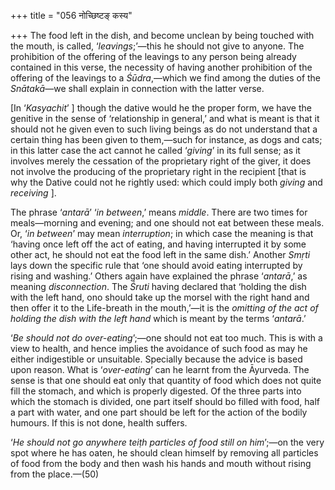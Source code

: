 +++
title = "056 नोच्छिष्टङ् कस्य"

+++
The food left in the dish, and become unclean by being touched with the
mouth, is called, ‘*leavings*;’—this he should not give to anyone. The
prohibition of the offering of the leavings to any person being already
contained in this verse, the necessity of having another prohibition of
the offering of the leavings to a *Śūdra*,—which we find among the
duties of the *Snātakā*—we shall explain in connection with the latter
verse.

\[In ‘*Kasyachit*’ \] though the dative would he the proper form, we
have the genitive in the sense of ‘relationship in general,’ and what is
meant is that it should not he given even to such living beings as do
not understand that a certain thing has been given to them,—such for
instance, as dogs and cats; in this latter case the act cannot he called
‘*giving*’ in its full sense; as it involves merely the cessation of the
proprietary right of the giver, it does not involve the producing of the
proprietary right in the recipient \[that is why the Dative could not he
rightly used: which could imply both *giving* and *receiving* \].

The phrase ‘*antarā*’ ‘*in between*,’ means *middle*. There are two
times for meals—morning and evening; and one should not eat between
these meals. Or, ‘*in* *between*’ may mean *interruption*; in which case
the meaning is that ‘having once left off the act of eating, and having
interrupted it by some other act, he should not eat the food left in the
same dish.’ Another *Smṛti* lays down the specific rule that ‘one should
avoid eating interrupted by rising and washing.’ Others again have
explained the phrase ‘*antarā*,’ as meaning *disconnection*. The *Śruti*
having declared that ‘holding the dish with the left hand, ono should
take up the morsel with the right hand and then offer it to the
Life-breath in the mouth,’—it is the *omitting of the act of holding the
dish with the left hand* which is meant by the terms ‘*antarā*.’

‘*Be should not do over-eating*’;—one should not eat too much. This is
with a view to health, and hence implies the avoidance of such food as
may he either indigestible or unsuitable. Specially because the advice
is based upon reason. What is ‘*over-eating*’ can he learnt from the
Āyurveda. The sense is that one should eat only that quantity of food
which does not quite fill the stomach, and which is properly digested.
Of the three parts into which the stomach is divided, one part itself
should bo filled with food, half a part with water, and one part should
be left for the action of the bodily humours. If this is not done,
health suffers.

‘*He should not go anywhere teiṭh particles of food still on him*’;—on
the very spot where he has oaten, he should clean himself by removing
all particles of food from the body and then wash his hands and mouth
without rising from the place.—(50)


